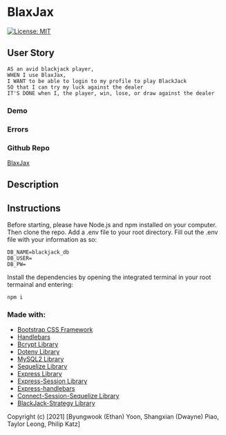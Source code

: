 # BlaxJax

[![License: MIT](https://img.shields.io/badge/License-MIT-green.svg)](https://opensource.org/licenses/MIT)

## User Story

```
AS an avid blackjack player,
WHEN I use BlaxJax,
I WANT to be able to login to my profile to play BlackJack
SO that I can try my luck against the dealer
IT'S DONE when I, the player, win, lose, or draw against the dealer
```
### Demo

### Errors 

### Github Repo
[BlaxJax](https://github.com/byung90/blaxtrax)

## Description

## Instructions 
Before starting, please have Node.js and npm installed on your computer. Then clone the repo. Add a .env file to your root directory. Fill out the .env file with your information as so:
```
DB_NAME=blackjack_db
DB_USER=
DB_PW=
```
Install the dependencies by opening the integrated terminal in your root termainal and entering: 
```
npm i 
```

### Made with:
- <a href = "https://getbootstrap.com/docs/4.6/getting-started/introduction/">Bootstrap CSS Framework</a>
- <a href = "https://handlebarsjs.com/installation/">Handlebars </a>
- <a href = "https://www.npmjs.com/package/bcrypt">Bcrypt Library </a>
- <a href = "https://www.npmjs.com/package/dotenv">Dotenv Library</a>
- <a href = "https://www.npmjs.com/package/mysql2">MySQL2 Library</a>
- <a href = "https://sequelize.org/">Sequelize Library</a>
- <a href = "https://www.npmjs.com/package/express"> Express Library </a>
- <a href = "https://www.npmjs.com/package/express-session">Express-Session Library </a> 
- <a href = "https://www.npmjs.com/package/express-handlebars">Express-handlebars </a>
- <a href = "https://www.npmjs.com/package/connect-session-sequelize"> Connect-Session-Sequelize Library</a>
- <a href = "https://www.npmjs.com/package/blackjack-strategy">BlackJack-Strategy Library</a>

Copyright (c) [2021] [Byungwook (Ethan) Yoon, Shangxian (Dwayne) Piao, Taylor Leong, Philip Katz]

